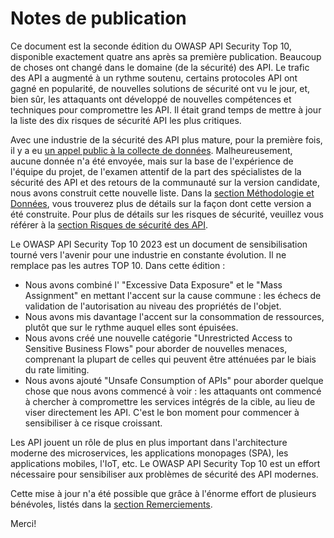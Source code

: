 # Notes de publication

Ce document est la seconde édition du OWASP API Security Top 10, disponible exactement quatre ans
après sa première publication. Beaucoup de choses ont changé dans le domaine (de
la sécurité) des API. Le trafic des API a augmenté à un rythme soutenu, certains
protocoles API ont gagné en popularité, de nouvelles solutions de sécurité ont vu le jour, et, bien sûr, les attaquants ont développé de nouvelles compétences et techniques pour compromettre les API. Il était grand temps de mettre à jour la liste des dix risques de sécurité API les plus critiques.

Avec une industrie de la sécurité des API plus mature, pour la première fois, il y a eu [un appel public à la collecte de données][1]. Malheureusement, aucune donnée n'a été envoyée, mais sur la base de l'expérience de l'équipe du projet, de l'examen attentif de la part des spécialistes de la sécurité des API et des retours de la communauté sur la version candidate, nous avons construit cette nouvelle liste. Dans la [section Méthodologie et Données][2], vous trouverez plus de détails sur la façon dont cette version a été construite. Pour plus de détails sur les risques de sécurité, veuillez vous référer à la [section Risques de sécurité des API][3].

Le OWASP API Security Top 10 2023 est un document de sensibilisation tourné vers l'avenir pour une industrie en constante évolution. Il ne remplace pas les autres TOP 10. Dans cette édition :

* Nous avons combiné l' "Excessive Data Exposure" et le "Mass Assignment" en mettant l'accent sur la cause commune : les échecs de validation de l'autorisation au niveau des propriétés de l'objet.
* Nous avons mis davantage l'accent sur la consommation de ressources, plutôt que sur le rythme auquel elles sont épuisées.
* Nous avons créé une nouvelle catégorie "Unrestricted Access to Sensitive Business Flows" pour aborder de nouvelles menaces, comprenant la plupart de celles qui peuvent être atténuées par le biais du rate limiting.
* Nous avons ajouté "Unsafe Consumption of APIs" pour aborder quelque chose que nous avons commencé à voir : les attaquants ont commencé à chercher à compromettre les services intégrés de la cible, au lieu de viser directement les API. C'est le bon moment pour commencer à sensibiliser à ce risque croissant.

Les API jouent un rôle de plus en plus important dans l'architecture moderne des microservices, les applications monopages (SPA), les applications mobiles, l'IoT, etc. Le OWASP API Security Top 10 est un effort nécessaire pour sensibiliser aux problèmes de sécurité des API modernes.

Cette mise à jour n'a été possible que grâce à l'énorme effort de plusieurs bénévoles, listés dans la [section Remerciements][4].

Merci!

[1]: https://owasp.org/www-project-api-security/announcements/cfd/2022/
[2]: ./0xd0-about-data.md
[3]: ./0x10-api-security-risks.md
[4]: ./0xd1-acknowledgments.md
